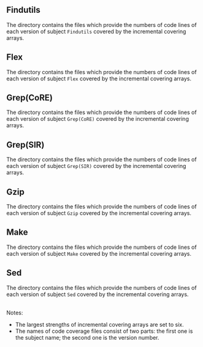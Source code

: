 Findutils
---------- 
The directory contains the files which provide the numbers of code lines of each version of subject `Findutils` covered by the incremental covering arrays.

Flex
---------- 
The directory contains the files which provide the numbers of code lines of each version of subject `Flex` covered by the incremental covering arrays.

Grep(CoRE)
---------- 
The directory contains the files which provide the numbers of code lines of each version of subject `Grep(CoRE)` covered by the incremental covering arrays.

Grep(SIR)
---------- 
The directory contains the files which provide the numbers of code lines of each version of subject `Grep(SIR)` covered by the incremental covering arrays.

Gzip
---------- 
The directory contains the files which provide the numbers of code lines of each version of subject `Gzip` covered by the incremental covering arrays.

Make
---------- 
The directory contains the files which provide the numbers of code lines of each version of subject `Make` covered by the incremental covering arrays.

Sed
---------- 
The directory contains the files which provide the numbers of code lines of each version of subject `Sed` covered by the incremental covering arrays.<br><br>


Notes:
* The largest strengths of incremental covering arrays are set to six. 
* The names of code coverage files consist of two parts: the first one is the subject name; the second one is the version number.

